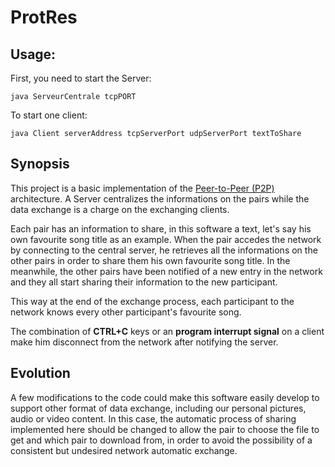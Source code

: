 # ProtRes


## Usage: 

First, you need to start the Server:

	java ServeurCentrale tcpPORT

To start one client:

	java Client serverAddress tcpServerPort udpServerPort textToShare

## Synopsis

This project is a basic implementation of the [Peer-to-Peer (P2P)](https://en.wikipedia.org/wiki/Peer-to-peer) architecture. A Server centralizes the informations on the pairs while the data exchange is a charge on the exchanging clients.

Each pair has an information to share, in this software a text, let's say his own favourite song title as an example. When the pair accedes the network by connecting to the central server, he retrieves all the informations on the other pairs in order to share them his own favourite song title. In the meanwhile, the other pairs have been notified of a new entry in the network and they all start sharing their information to the new participant. 

This way at the end of the exchange process, each participant to the network knows every other participant's favourite song. 

The combination of **CTRL+C** keys or an **program interrupt signal** on a client make him disconnect from the network after notifying the server.  

## Evolution

A few modifications to the code could make this software easily develop to support other format of data exchange, including our personal pictures, audio or video content. In this case, the automatic process of sharing implemented here should be changed to allow the pair to choose the file to get and which pair to download from, in order to avoid the possibility of a consistent but undesired network automatic exchange. 


